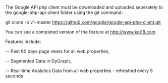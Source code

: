 The Google API php client must be downloaded and uploaded seperately to the google-php-api-client folder using the git command:

git clone -b v1-master https://github.com/google/google-api-php-client.git

You can see a completed version of the feature at http://www.kqi18.com

Features include:

 -- Past 60 days page views for all web properties,
 
 -- Segmented Data in DyGraph,
 
 -- Real-time Analytics Data from all web properties - refreshed every 5 seconds
 

